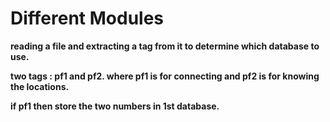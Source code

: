 # Different Modules #

**reading a file and extracting a tag from it to determine which database to use.**

**two tags : pf1 and pf2. where pf1 is for connecting and pf2 is for knowing the locations.**

**if pf1 then store the two numbers in 1st database.**

